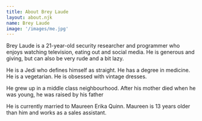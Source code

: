 ```yaml
---
title: About Brey Laude
layout: about.njk
name: Brey Laude
image: '/images/me.jpg'
---
```


Brey Laude is a 21-year-old security researcher and programmer who enjoys watching television, eating out and social media. He is generous and giving, but can also be very rude and a bit lazy.

He is a Jedi who defines himself as straight. He has a degree in medicine. He is a vegetarian. He is obsessed with vintage dresses.

He grew up in a middle class neighbourhood. After his mother died when he was young, he was raised by his father

He is currently married to Maureen Erika Quinn. Maureen is 13 years older than him and works as a sales assistant.
